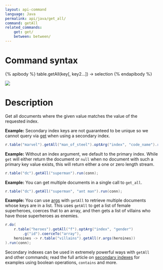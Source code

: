 ```yaml
---
layout: api-command
language: Java
permalink: api/java/get_all/
command: getAll
related_commands:
    get: get/
    between: between/
---
```


# Command syntax #

{% apibody %}
table.getAll(key[, key2...]) &rarr; selection
{% endapibody %}

<img src="/assets/images/docs/api_illustrations/get-all.png" class="api_command_illustration" />

# Description #

Get all documents where the given value matches the value of the requested index.

__Example:__ Secondary index keys are not guaranteed to be unique so we cannot query via [get](/api/java/get/) when using a secondary index.

```java
r.table("marvel").getAll("man_of_steel").optArg("index", "code_name").run(conn);
```

__Example:__ Without an index argument, we default to the primary index. While `get` will either return the document or `null` when no document with such a primary key value exists, this will return either a one or zero length stream.

```java
r.table("dc").getAll("superman").run(conn);
```

__Example:__ You can get multiple documents in a single call to `get_all`.

```java
r.table("dc").getAll("superman", "ant man").run(conn);
```

__Example:__ You can use [args](/api/java/args/) with `getAll` to retrieve multiple documents whose keys are in a list. This uses `getAll` to get a list of female superheroes, coerces that to an array, and then gets a list of villains who have those superheroes as enemies.

```java
r.do(
    r.table("heroes").getAll("f").optArg("index", "gender")
        .g("id").coerceTo("array"),
    heroines -> r.table("villains").getAll(r.args(heroines))
).run(conn);
```

Secondary indexes can be used in extremely powerful ways with `getAll` and other commands; read the full article on [secondary indexes](/docs/secondary-indexes) for examples using boolean operations, `contains` and more.
